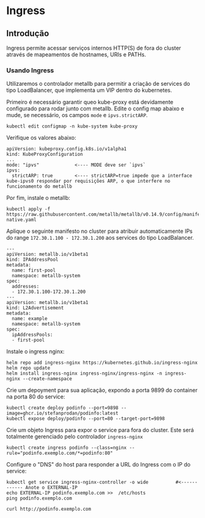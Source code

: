 # Ingress

## Introdução

Ingress permite acessar serviços internos HTTP(S) de fora do cluster através de mapeamentos de hostnames, URIs e PATHs.

### Usando Ingress

Utilizaremos o controlador metallb para permitir a criação de services do tipo LoadBalancer, que implementa um VIP dentro do kubernetes.


Primeiro é necessário garantir queo kube-proxy está devidamente configurado para rodar junto com metallb. Edite o config map abaixo e mude, se necessário, os campos `mode` e `ipvs.strictARP`.

```
kubectl edit configmap -n kube-system kube-proxy
```

Verifique os valores abaixo:

```
apiVersion: kubeproxy.config.k8s.io/v1alpha1
kind: KubeProxyConfiguration
...
mode: "ipvs"             <---- MODE deve ser `ipvs`
ipvs:
  strictARP: true        <---- strictARP=true impede que a interface kube-ipvs0 respondar por requisições ARP, o que interfere no funcionamento do metallb
```

Por fim, instale o metallb:

```
kubectl apply -f https://raw.githubusercontent.com/metallb/metallb/v0.14.9/config/manifests/metallb-native.yaml
```

Aplique o seguinte manifesto no cluster para atribuir automaticamente IPs do range `172.30.1.100 - 172.30.1.200` aos services do tipo LoadBalancer.

```
---
apiVersion: metallb.io/v1beta1
kind: IPAddressPool
metadata:
  name: first-pool
  namespace: metallb-system
spec:
  addresses:
  - 172.30.1.100-172.30.1.200
---
apiVersion: metallb.io/v1beta1
kind: L2Advertisement
metadata:
  name: example
  namespace: metallb-system
spec:
  ipAddressPools:
  - first-pool
```

Instale o ingress nginx:

```
helm repo add ingress-nginx https://kubernetes.github.io/ingress-nginx
helm repo update
helm install ingress-nginx ingress-nginx/ingress-nginx -n ingress-nginx --create-namespace
```

Crie um depoyment para sua aplicação, expondo a porta 9899 do container na porta 80 do service:

```
kubectl create deploy podinfo --port=9898 --image=ghcr.io/stefanprodan/podinfo:latest
kubectl expose deploy/podinfo --port=80 --target-port=9898
```

Crie um objeto Ingress para expor o service para fora do cluster. Este será totalmente gerenciado pelo controlador `ingress-nginx`

```
kubectl create ingress podinfo --class=nginx --rule="podinfo.exemplo.com/*=podinfo:80"
```

Configure o "DNS" do host para responder a URL do Ingress com o IP do service:

```
kubectl get service ingress-nginx-controller -o wide          #<------------ Anote o EXTERNAL-IP
echo EXTERNAL-IP podinfo.exemplo.com >>  /etc/hosts
ping podinfo.exemplo.com

curl http://podinfo.exemplo.com
```
